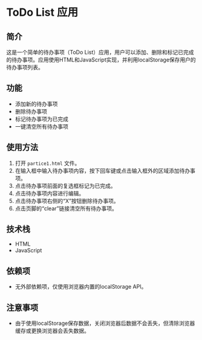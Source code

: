 # ToDo List 应用

## 简介
这是一个简单的待办事项（ToDo List）应用，用户可以添加、删除和标记已完成的待办事项。应用使用HTML和JavaScript实现，并利用localStorage保存用户的待办事项列表。

## 功能
- 添加新的待办事项
- 删除待办事项
- 标记待办事项为已完成
- 一键清空所有待办事项

## 使用方法
1. 打开 `partice1.html` 文件。
2. 在输入框中输入待办事项内容，按下回车键或点击输入框外的区域添加待办事项。
3. 点击待办事项前面的复选框标记为已完成。
4. 点击待办事项内容进行编辑。
5. 点击待办事项右侧的“X”按钮删除待办事项。
6. 点击页脚的“clear”链接清空所有待办事项。

## 技术栈
- HTML
- JavaScript

## 依赖项
- 无外部依赖项，仅使用浏览器内置的localStorage API。

## 注意事项
- 由于使用localStorage保存数据，关闭浏览器后数据不会丢失，但清除浏览器缓存或更换浏览器会丢失数据。